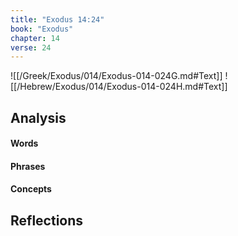 ```yaml
---
title: "Exodus 14:24"
book: "Exodus"
chapter: 14
verse: 24
---
```

![[/Greek/Exodus/014/Exodus-014-024G.md#Text]]
![[/Hebrew/Exodus/014/Exodus-014-024H.md#Text]]

## Analysis

#### Words

#### Phrases

#### Concepts

## Reflections
